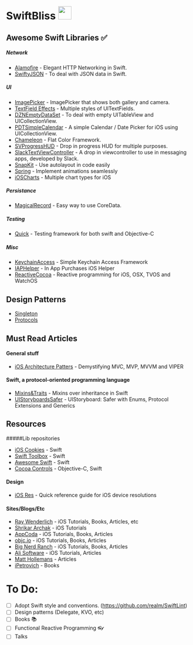 # SwiftBliss <img src="http://www.carlosicaza.com/wp-content/uploads/2014/07/Swift-logo.png" width="36">

## Awesome Swift Libraries :white_check_mark:

##### Network

* [Alamofire](https://github.com/Alamofire/Alamofire) - Elegant HTTP Networking in Swift.
* [SwiftyJSON](https://github.com/SwiftyJSON/SwiftyJSON) - To deal with JSON data in Swift.

##### UI

* [ImagePicker](https://github.com/hyperoslo/ImagePicker) - ImagePicker that shows both gallery and camera.
* [TextField Effects](https://github.com/raulriera/TextFieldEffects) - Multiple styles of UITextFields.
* [DZNEmptyDataSet](https://github.com/dzenbot/DZNEmptyDataSet) - To deal with empty UITableView and UICollectionView.
* [PDTSimpleCalendar](https://github.com/jivesoftware/PDTSimpleCalendar) - A simple Calendar / Date Picker for iOS using UICollectionView.
* [Chameleon](https://github.com/ViccAlexander/Chameleon) - Flat Color Framework.
* [SVProgressHUD](https://github.com/SVProgressHUD/SVProgressHUD) - Drop in progress HUD for multiple purposes.
* [SlackTextViewController](https://github.com/slackhq/SlackTextViewController) - A drop in viewcontroller to use in messaging apps, developed by Slack.
* [SnapKit](https://github.com/SnapKit/SnapKit) - Use autolayout in code easily
* [Spring](https://github.com/MengTo/Spring) - Implement animations seamlessly
* [iOSCharts](https://github.com/danielgindi/ios-charts) - Multiple chart types for iOS

##### Persistance

* [MagicalRecord](https://github.com/magicalpanda/MagicalRecord) - Easy way to use CoreData.

##### Testing

* [Quick](https://github.com/Quick/Quick) - Testing framework for both swift and Objective-C

##### Misc

* [KeychainAccess](https://github.com/kishikawakatsumi/KeychainAccess) - Simple Keychain Access Framework
* [IAPHelper](https://github.com/saturngod/IAPHelper) - In App Purchases iOS Helper
* [ReactiveCocoa](https://github.com/ReactiveCocoa/ReactiveCocoa) - Reactive programming for iOS, OSX, TVOS and WatchOS

## Design Patterns

* [Singleton](DesignPatterns/Singleton.md)
* [Protocols](DesignPatterns/Protocols.md)

## Must Read Articles

#### General stuff 

* [iOS Architecture Patters](https://medium.com/ios-os-x-development/ios-architecture-patterns-ecba4c38de52#.sqm7m18sq) - Demystifying MVC, MVP, MVVM and VIPER

#### Swift, a protocol-oriented programming language 

* [Mixins&Traits](http://matthijshollemans.com/2015/07/22/mixins-and-traits-in-swift-2/) - Mixins over inheritance in Swift 
* [UIStoryboardsSafer](https://medium.com/swift-programming/uistoryboard-safer-with-enums-protocol-extensions-and-generics-7aad3883b44d#.tv7mosmfh) - UIStoryboard: Safer with Enums, Protocol Extensions and Generics

## Resources

#####Lib repositories

* [iOS Cookies](http://www.ioscookies.com/) - Swift
* [Swift Toolbox](http://www.swifttoolbox.io/) - Swift
* [Awesome Swift](https://github.com/Wolg/awesome-swift) - Swift
* [Cocoa Controls](https://www.cocoacontrols.com/) - Objective-C, Swift

#### Design

* [iOS Res](http://iosres.com/) - Quick reference guide for iOS device resolutions 

#### Sites/Blogs/Etc

* [Ray Wenderlich](http://www.raywenderlich.com/) - iOS Tutorials, Books, Articles, etc
* [Shrikar Archak](http://shrikar.com/) - iOS Tutorials
* [AppCoda](http://www.appcoda.com/) - iOS Tutorials, Books, Articles
* [objc.io](https://www.objc.io/) - iOS Tutorials, Books, Articles
* [Big Nerd Ranch](https://www.bignerdranch.com/) - iOS Tutorials, Books, Articles
* [Ali Software](http://alisoftware.github.io/) - iOS Tutorials, Articles
* [Matt Hollemans](http://matthijshollemans.com/) - Articles
* [iPetrovich](http://ipetrovich.blogspot.pt/) - Books

# To Do:
- [ ] Adopt Swift style and conventions. (https://github.com/realm/SwiftLint)
- [ ] Design patterns (Delegate, KVO, etc) 
- [ ] Books :books:
- [ ] Functional Reactive Programming :eyeglasses:
- [ ] Talks

